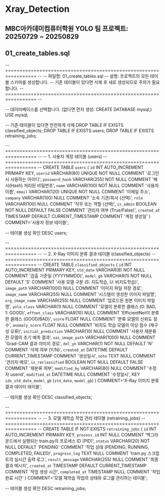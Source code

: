 # Xray_Detection
MBC아카데미컴퓨터학원 YOLO 팀 프로젝트: 20250729 ~ 20250829
----------------------------------------------------------------------------------------------------
## 01_create_tables.sql
-- ================================================================= --
-- 파일명: 01_create_tables.sql
-- 설명: 프로젝트의 모든 테이블 스키마를 생성합니다.
--       기존 테이블이 있다면 삭제 후 새로 생성되므로 주의가 필요합니다.
-- ================================================================= --

-- 데이터베이스를 선택합니다. (없다면 먼저 생성: CREATE DATABASE mysql;)
USE mysql;

-- 기존 테이블이 있다면 안전하게 삭제
DROP TABLE IF EXISTS classified_objects;
DROP TABLE IF EXISTS users;
DROP TABLE IF EXISTS retraining_jobs;


-- ================================================================= --
-- 1. 사용자 계정 테이블 (users)
-- ================================================================= --
CREATE TABLE `users` (
    `id` INT AUTO_INCREMENT PRIMARY KEY,
    `userid` VARCHAR(80) UNIQUE NOT NULL COMMENT '로그인 시 사용하는 아이디',
    `password_hash` VARCHAR(255) NOT NULL COMMENT '해시(Hash) 처리된 비밀번호',
    `name` VARCHAR(100) NOT NULL COMMENT '사용자 이름',
    `email` VARCHAR(120) UNIQUE NOT NULL COMMENT '이메일 주소',
    `company` VARCHAR(100) NULL COMMENT '소속 기관/회사 (선택)',
    `role` VARCHAR(100) NULL COMMENT '직무 또는 역할 (선택)',
    `is_admin` BOOLEAN NOT NULL DEFAULT FALSE COMMENT '관리자 여부 (True/False)',
    `created_at` TIMESTAMP DEFAULT CURRENT_TIMESTAMP COMMENT '계정 생성일'
) COMMENT='사용자 정보 테이블';

-- 테이블 생성 확인
DESC users;


-- ================================================================= --
-- 2. X-Ray 이미지 분류 결과 테이블 (classified_objects)
-- ================================================================= --
CREATE TABLE `classified_objects` (
    `id` INT AUTO_INCREMENT PRIMARY KEY,
    `std_date` VARCHAR(8) NOT NULL COMMENT '검출 기준일 (YYYYMMDD)',
    `model_gb` VARCHAR(1) NOT NULL DEFAULT 'S' COMMENT '사용 모델 구분 (S: 지도학습, U: 비지도학습)',
    `image_path` VARCHAR(1000) NULL COMMENT '이미지 파일 저장 경로',
    `image_name` VARCHAR(255) NULL COMMENT '시스템이 생성한 이미지 파일명',
    `org_image_name` VARCHAR(255) NULL COMMENT '업로드된 원본 이미지 파일명',
    `yolo_class` VARCHAR(1) NULL COMMENT '모델이 분류한 클래스 (0: BAD, 1: GOOD)',
    `effnet_class` VARCHAR(10) NULL COMMENT 'EfficientNet이 분류한 클래스 (GOOD/BAD)',
    `score` FLOAT NULL COMMENT '분류 모델의 신뢰도 점수',
    `anomaly_score` FLOAT NULL COMMENT '비지도 학습 모델의 이상 점수 (재구성 오류)',
    `initial_prediction` VARCHAR(10) NULL COMMENT '사용자 재분류 전 모델의 초기 예측 결과',
    `xai_image_path` VARCHAR(1000) NULL COMMENT 'Grad-CAM 결과 이미지 경로',
    `del_yn` VARCHAR(1) NOT NULL DEFAULT 'N' COMMENT '삭제 여부 (Y/N)',
    `created_at` DATETIME DEFAULT CURRENT_TIMESTAMP COMMENT '생성일시',
    `note` TEXT NULL COMMENT '관리자 메모',
    `is_reclassified` BOOLEAN NOT NULL DEFAULT FALSE COMMENT '재분류 여부',
    `modified_by` VARCHAR(80) NULL COMMENT '수정자 userid',
    `modified_at` DATETIME NULL COMMENT '수정일시',
    KEY `idx_std_date_model_gb` (`std_date`, `model_gb`)
) COMMENT='X-Ray 이미지 분류 결과 데이터 테이블';

-- 테이블 생성 확인
DESC classified_objects;

-- ================================================================= --
-- 3. 모델 재학습 작업 관리 테이블 (retraining_jobs)
-- ================================================================= --
CREATE TABLE IF NOT EXISTS `retraining_jobs` (
    `id` INT AUTO_INCREMENT PRIMARY KEY,
    `process_id` INT NULL COMMENT '백그라운드에서 실행되는 train.py의 프로세스 ID (PID)',
    `status` VARCHAR(20) NOT NULL DEFAULT 'PENDING' COMMENT '작업 상태 (PENDING, RUNNING, COMPLETED, FAILED)',
    `progress_log` TEXT NULL COMMENT 'train.py 스크립트의 실시간 출력 로그',
    `result_message` VARCHAR(255) NULL COMMENT '최종 결과 메시지',
    `created_at` TIMESTAMP DEFAULT CURRENT_TIMESTAMP COMMENT '작업 생성 시간',
    `completed_at` TIMESTAMP NULL COMMENT '작업 완료 시간'
) COMMENT='모델 재학습 작업의 상태와 로그를 관리하는 테이블';

-- 테이블 생성 확인
DESC retraining_jobs;

